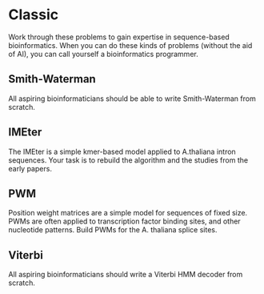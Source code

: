 Classic
=======

Work through these problems to gain expertise in sequence-based bioinformatics.
When you can do these kinds of problems (without the aid of AI), you can call
yourself a bioinformatics programmer.

## Smith-Waterman ##

All aspiring bioinformaticians should be able to write Smith-Waterman from
scratch.

## IMEter ##

The IMEter is a simple kmer-based model applied to A.thaliana intron sequences.
Your task is to rebuild the algorithm and the studies from the early papers.

## PWM ##

Position weight matrices are a simple model for sequences of fixed size. PWMs
are often applied to transcription factor binding sites, and other nucleotide
patterns. Build PWMs for the A. thaliana splice sites.



## Viterbi ##

All aspiring bioinformaticians should write a Viterbi HMM decoder from scratch.

